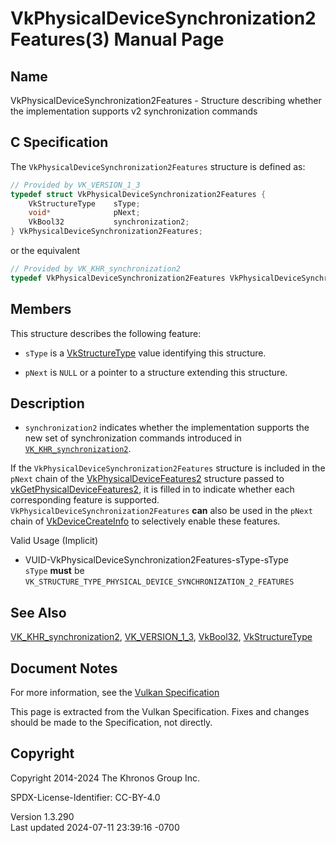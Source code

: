 # VkPhysicalDeviceSynchronization2Features(3) Manual Page

## Name

VkPhysicalDeviceSynchronization2Features - Structure describing whether
the implementation supports v2 synchronization commands



## <a href="#_c_specification" class="anchor"></a>C Specification

The `VkPhysicalDeviceSynchronization2Features` structure is defined as:

``` c
// Provided by VK_VERSION_1_3
typedef struct VkPhysicalDeviceSynchronization2Features {
    VkStructureType    sType;
    void*              pNext;
    VkBool32           synchronization2;
} VkPhysicalDeviceSynchronization2Features;
```

or the equivalent

``` c
// Provided by VK_KHR_synchronization2
typedef VkPhysicalDeviceSynchronization2Features VkPhysicalDeviceSynchronization2FeaturesKHR;
```

## <a href="#_members" class="anchor"></a>Members

This structure describes the following feature:

- `sType` is a [VkStructureType](https://registry.khronos.org/vulkan/specs/1.3-extensions/man/html/VkStructureType.html) value identifying
  this structure.

- `pNext` is `NULL` or a pointer to a structure extending this
  structure.

## <a href="#_description" class="anchor"></a>Description

- <span id="extension-features-synchronization2"></span>
  `synchronization2` indicates whether the implementation supports the
  new set of synchronization commands introduced in
  [`VK_KHR_synchronization2`](https://registry.khronos.org/vulkan/specs/1.3-extensions/man/html/VK_KHR_synchronization2.html).

If the `VkPhysicalDeviceSynchronization2Features` structure is included
in the `pNext` chain of the
[VkPhysicalDeviceFeatures2](https://registry.khronos.org/vulkan/specs/1.3-extensions/man/html/VkPhysicalDeviceFeatures2.html) structure
passed to
[vkGetPhysicalDeviceFeatures2](https://registry.khronos.org/vulkan/specs/1.3-extensions/man/html/vkGetPhysicalDeviceFeatures2.html), it is
filled in to indicate whether each corresponding feature is supported.
`VkPhysicalDeviceSynchronization2Features` **can** also be used in the
`pNext` chain of [VkDeviceCreateInfo](https://registry.khronos.org/vulkan/specs/1.3-extensions/man/html/VkDeviceCreateInfo.html) to
selectively enable these features.

Valid Usage (Implicit)

- <a href="#VUID-VkPhysicalDeviceSynchronization2Features-sType-sType"
  id="VUID-VkPhysicalDeviceSynchronization2Features-sType-sType"></a>
  VUID-VkPhysicalDeviceSynchronization2Features-sType-sType  
  `sType` **must** be
  `VK_STRUCTURE_TYPE_PHYSICAL_DEVICE_SYNCHRONIZATION_2_FEATURES`

## <a href="#_see_also" class="anchor"></a>See Also

[VK_KHR_synchronization2](https://registry.khronos.org/vulkan/specs/1.3-extensions/man/html/VK_KHR_synchronization2.html),
[VK_VERSION_1_3](https://registry.khronos.org/vulkan/specs/1.3-extensions/man/html/VK_VERSION_1_3.html), [VkBool32](https://registry.khronos.org/vulkan/specs/1.3-extensions/man/html/VkBool32.html),
[VkStructureType](https://registry.khronos.org/vulkan/specs/1.3-extensions/man/html/VkStructureType.html)

## <a href="#_document_notes" class="anchor"></a>Document Notes

For more information, see the <a
href="https://registry.khronos.org/vulkan/specs/1.3-extensions/html/vkspec.html#VkPhysicalDeviceSynchronization2Features"
target="_blank" rel="noopener">Vulkan Specification</a>

This page is extracted from the Vulkan Specification. Fixes and changes
should be made to the Specification, not directly.

## <a href="#_copyright" class="anchor"></a>Copyright

Copyright 2014-2024 The Khronos Group Inc.

SPDX-License-Identifier: CC-BY-4.0

Version 1.3.290  
Last updated 2024-07-11 23:39:16 -0700
